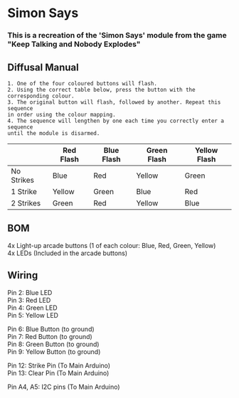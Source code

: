 # Simon Says
### This is a recreation of the 'Simon Says' module from the game "Keep Talking and Nobody Explodes"

## Diffusal Manual
```
1. One of the four coloured buttons will flash.
2. Using the correct table below, press the button with the
corresponding colour.
3. The original button will flash, followed by another. Repeat this sequence
in order using the colour mapping.
4. The sequence will lengthen by one each time you correctly enter a sequence
until the module is disarmed.
```
|               | Red Flash | Blue Flash | Green Flash | Yellow Flash | 
| ------------- | ------------- | ------------- | ------------- | ------------- | 
| No Strikes  | Blue  | Red | Yellow | Green | 
| 1 Strike  | Yellow  | Green | Blue | Red |
| 2 Strikes  | Green  | Red | Yellow | Blue |

## BOM
4x Light-up arcade buttons (1 of each colour: Blue, Red, Green, Yellow) </br>
4x LEDs (Included in the arcade buttons) </br>

## Wiring
Pin 2: Blue LED</br>
Pin 3: Red LED </br>
Pin 4: Green LED </br>
Pin 5: Yellow LED </br>

Pin 6: Blue Button (to ground) </br>
Pin 7: Red Button (to ground) </br>
Pin 8: Green Button (to ground) </br>
Pin 9: Yellow Button (to ground) </br>

Pin 12: Strike Pin (To Main Arduino) </br>
Pin 13: Clear Pin (To Main Arduino) </br>

Pin A4, A5: I2C pins (To Main Arduino)
